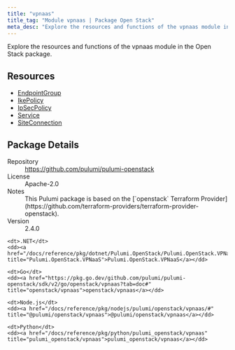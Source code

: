 ```yaml
---
title: "vpnaas"
title_tag: "Module vpnaas | Package Open Stack"
meta_desc: "Explore the resources and functions of the vpnaas module in the Open Stack package."
---
```


<!-- WARNING: this file was generated by Pulumi Docs Generator. -->
<!-- Do not edit by hand unless you're certain you know what you are doing! -->

Explore the resources and functions of the vpnaas module in the Open Stack package.

<h2 id="resources">Resources</h2>
<ul class="api">
    <li><a href="endpointgroup" title="EndpointGroup"><span class="symbol resource"></span>EndpointGroup</a></li>
    <li><a href="ikepolicy" title="IkePolicy"><span class="symbol resource"></span>IkePolicy</a></li>
    <li><a href="ipsecpolicy" title="IpSecPolicy"><span class="symbol resource"></span>IpSecPolicy</a></li>
    <li><a href="service" title="Service"><span class="symbol resource"></span>Service</a></li>
    <li><a href="siteconnection" title="SiteConnection"><span class="symbol resource"></span>SiteConnection</a></li>
</ul>

<h2 id="package-details">Package Details</h2>
<dl class="package-details">
	<dt>Repository</dt>
	<dd><a href="https://github.com/pulumi/pulumi-openstack">https://github.com/pulumi/pulumi-openstack</a></dd>
	<dt>License</dt>
	<dd>Apache-2.0</dd>
	<dt>Notes</dt>
	<dd>This Pulumi package is based on the [`openstack` Terraform Provider](https://github.com/terraform-providers/terraform-provider-openstack).</dd>
	<dt>Version</dt>
	<dd>2.4.0</dd>
</dl>



<dl class="tabular">

    <dt>.NET</dt>
    <dd><a href="/docs/reference/pkg/dotnet/Pulumi.OpenStack/Pulumi.OpenStack.VPNaaS.html" title="Pulumi.OpenStack.VPNaaS">Pulumi.OpenStack.VPNaaS</a></dd>

    <dt>Go</dt>
    <dd><a href="https://pkg.go.dev/github.com/pulumi/pulumi-openstack/sdk/v2/go/openstack/vpnaas?tab=doc#" title="openstack/vpnaas">openstack/vpnaas</a></dd>

    <dt>Node.js</dt>
    <dd><a href="/docs/reference/pkg/nodejs/pulumi/openstack/vpnaas/#" title="@pulumi/openstack/vpnaas">@pulumi/openstack/vpnaas</a></dd>

    <dt>Python</dt>
    <dd><a href="/docs/reference/pkg/python/pulumi_openstack/vpnaas" title="pulumi_openstack/vpnaas">pulumi_openstack/vpnaas</a></dd>

</dl>

